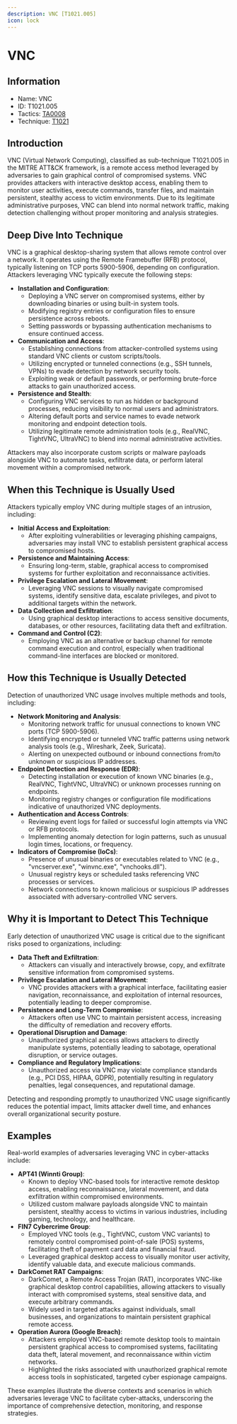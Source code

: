 ```yaml
---
description: VNC [T1021.005]
icon: lock
---
```


# VNC

## Information

- Name: VNC
- ID: T1021.005
- Tactics: [TA0008](../TA0008/TA0008.md)
- Technique: [T1021](T1021.md)

## Introduction

VNC (Virtual Network Computing), classified as sub-technique T1021.005 in the MITRE ATT\&CK framework, is a remote access method leveraged by adversaries to gain graphical control of compromised systems. VNC provides attackers with interactive desktop access, enabling them to monitor user activities, execute commands, transfer files, and maintain persistent, stealthy access to victim environments. Due to its legitimate administrative purposes, VNC can blend into normal network traffic, making detection challenging without proper monitoring and analysis strategies.

## Deep Dive Into Technique

VNC is a graphical desktop-sharing system that allows remote control over a network. It operates using the Remote Framebuffer (RFB) protocol, typically listening on TCP ports 5900-5906, depending on configuration. Attackers leveraging VNC typically execute the following steps:

- **Installation and Configuration**:
  - Deploying a VNC server on compromised systems, either by downloading binaries or using built-in system tools.
  - Modifying registry entries or configuration files to ensure persistence across reboots.
  - Setting passwords or bypassing authentication mechanisms to ensure continued access.
- **Communication and Access**:
  - Establishing connections from attacker-controlled systems using standard VNC clients or custom scripts/tools.
  - Utilizing encrypted or tunneled connections (e.g., SSH tunnels, VPNs) to evade detection by network security tools.
  - Exploiting weak or default passwords, or performing brute-force attacks to gain unauthorized access.
- **Persistence and Stealth**:
  - Configuring VNC services to run as hidden or background processes, reducing visibility to normal users and administrators.
  - Altering default ports and service names to evade network monitoring and endpoint detection tools.
  - Utilizing legitimate remote administration tools (e.g., RealVNC, TightVNC, UltraVNC) to blend into normal administrative activities.

Attackers may also incorporate custom scripts or malware payloads alongside VNC to automate tasks, exfiltrate data, or perform lateral movement within a compromised network.

## When this Technique is Usually Used

Attackers typically employ VNC during multiple stages of an intrusion, including:

- **Initial Access and Exploitation**:
  - After exploiting vulnerabilities or leveraging phishing campaigns, adversaries may install VNC to establish persistent graphical access to compromised hosts.
- **Persistence and Maintaining Access**:
  - Ensuring long-term, stable, graphical access to compromised systems for further exploitation and reconnaissance activities.
- **Privilege Escalation and Lateral Movement**:
  - Leveraging VNC sessions to visually navigate compromised systems, identify sensitive data, escalate privileges, and pivot to additional targets within the network.
- **Data Collection and Exfiltration**:
  - Using graphical desktop interactions to access sensitive documents, databases, or other resources, facilitating data theft and exfiltration.
- **Command and Control (C2)**:
  - Employing VNC as an alternative or backup channel for remote command execution and control, especially when traditional command-line interfaces are blocked or monitored.

## How this Technique is Usually Detected

Detection of unauthorized VNC usage involves multiple methods and tools, including:

- **Network Monitoring and Analysis**:
  - Monitoring network traffic for unusual connections to known VNC ports (TCP 5900-5906).
  - Identifying encrypted or tunneled VNC traffic patterns using network analysis tools (e.g., Wireshark, Zeek, Suricata).
  - Alerting on unexpected outbound or inbound connections from/to unknown or suspicious IP addresses.
- **Endpoint Detection and Response (EDR)**:
  - Detecting installation or execution of known VNC binaries (e.g., RealVNC, TightVNC, UltraVNC) or unknown processes running on endpoints.
  - Monitoring registry changes or configuration file modifications indicative of unauthorized VNC deployments.
- **Authentication and Access Controls**:
  - Reviewing event logs for failed or successful login attempts via VNC or RFB protocols.
  - Implementing anomaly detection for login patterns, such as unusual login times, locations, or frequency.
- **Indicators of Compromise (IoCs)**:
  - Presence of unusual binaries or executables related to VNC (e.g., "vncserver.exe", "winvnc.exe", "vnchooks.dll").
  - Unusual registry keys or scheduled tasks referencing VNC processes or services.
  - Network connections to known malicious or suspicious IP addresses associated with adversary-controlled VNC servers.

## Why it is Important to Detect This Technique

Early detection of unauthorized VNC usage is critical due to the significant risks posed to organizations, including:

- **Data Theft and Exfiltration**:
  - Attackers can visually and interactively browse, copy, and exfiltrate sensitive information from compromised systems.
- **Privilege Escalation and Lateral Movement**:
  - VNC provides attackers with a graphical interface, facilitating easier navigation, reconnaissance, and exploitation of internal resources, potentially leading to deeper compromise.
- **Persistence and Long-Term Compromise**:
  - Attackers often use VNC to maintain persistent access, increasing the difficulty of remediation and recovery efforts.
- **Operational Disruption and Damage**:
  - Unauthorized graphical access allows attackers to directly manipulate systems, potentially leading to sabotage, operational disruption, or service outages.
- **Compliance and Regulatory Implications**:
  - Unauthorized access via VNC may violate compliance standards (e.g., PCI DSS, HIPAA, GDPR), potentially resulting in regulatory penalties, legal consequences, and reputational damage.

Detecting and responding promptly to unauthorized VNC usage significantly reduces the potential impact, limits attacker dwell time, and enhances overall organizational security posture.

## Examples

Real-world examples of adversaries leveraging VNC in cyber-attacks include:

- **APT41 (Winnti Group)**:
  - Known to deploy VNC-based tools for interactive remote desktop access, enabling reconnaissance, lateral movement, and data exfiltration within compromised environments.
  - Utilized custom malware payloads alongside VNC to maintain persistent, stealthy access to victims in various industries, including gaming, technology, and healthcare.
- **FIN7 Cybercrime Group**:
  - Employed VNC tools (e.g., TightVNC, custom VNC variants) to remotely control compromised point-of-sale (POS) systems, facilitating theft of payment card data and financial fraud.
  - Leveraged graphical desktop access to visually monitor user activity, identify valuable data, and execute malicious commands.
- **DarkComet RAT Campaigns**:
  - DarkComet, a Remote Access Trojan (RAT), incorporates VNC-like graphical desktop control capabilities, allowing attackers to visually interact with compromised systems, steal sensitive data, and execute arbitrary commands.
  - Widely used in targeted attacks against individuals, small businesses, and organizations to maintain persistent graphical remote access.
- **Operation Aurora (Google Breach)**:
  - Attackers employed VNC-based remote desktop tools to maintain persistent graphical access to compromised systems, facilitating data theft, lateral movement, and reconnaissance within victim networks.
  - Highlighted the risks associated with unauthorized graphical remote access tools in sophisticated, targeted cyber espionage campaigns.

These examples illustrate the diverse contexts and scenarios in which adversaries leverage VNC to facilitate cyber-attacks, underscoring the importance of comprehensive detection, monitoring, and response strategies.
